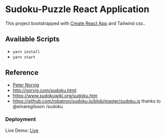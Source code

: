 # Sudoku-Puzzle React Application

This project bootstrapped with [Create React App](https://github.com/facebook/create-react-app) and Tailwind css..

## Available Scripts

- `yarn install`
- `yarn start`

## Reference

- [Peter Norvig](http://zhangroup.aporc.org/images/files/Paper_3485.pdf)
- http://norvig.com/sudoku.html
- https://www.sudokuwiki.org/sudoku.htm
- https://github.com/robatron/sudoku.js/blob/master/sudoku.js thanks to @einaregilsson /sudoku

### Deployment

Live Demo: [Live](https://sudoku-puzzle-qlik.netlify.app/)
